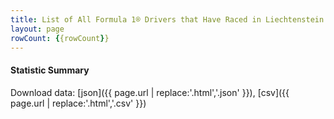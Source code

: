 ```yaml
---
title: List of All Formula 1® Drivers that Have Raced in Liechtenstein by Number of Times
layout: page
rowCount: {{rowCount}}
---
```




#### Statistic Summary



Download data: [json]({{ page.url | replace:'.html','.json' }}), [csv]({{ page.url | replace:'.html','.csv' }})
